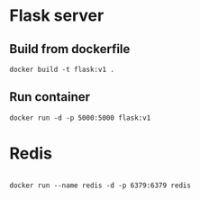 


# Flask server
## Build from dockerfile 
```
docker build -t flask:v1 .
```
## Run container

```
docker run -d -p 5000:5000 flask:v1
```

# Redis
```

docker run --name redis -d -p 6379:6379 redis
```